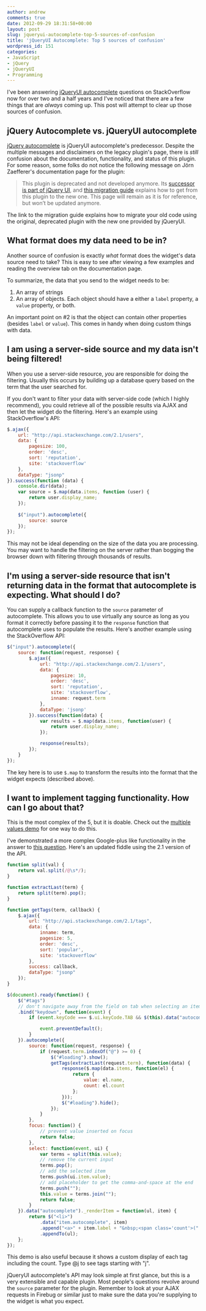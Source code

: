 ```yaml
---
author: andrew
comments: true
date: 2012-09-29 18:31:58+00:00
layout: post
slug: jqueryui-autocomplete-top-5-sources-of-confusion
title: 'jQueryUI Autocomplete: Top 5 sources of confusion'
wordpress_id: 151
categories:
- JavaScript
- jQuery
- jQueryUI
- Programming
---
```


I've been answering [jQueryUI autocomplete](http://www.jqueryui.com/demos/autocomplete) questions on StackOverflow now for over two and a half years and I've noticed that there are a few things that are _always_ coming up. This post will attempt to clear up those sources of confusion.

## jQuery Autocomplete vs. jQueryUI autocomplete 
        
[jQuery autocomplete](http://bassistance.de/jquery-plugins/jquery-plugin-autocomplete/) is jQueryUI autocomplete's predecessor. Despite the multiple messages and disclaimers on the legacy plugin's page, there is _still_ confusion about the documentation, functionality, and status of this plugin. For some reason, some folks do not notice the following message on Jörn Zaefferer's documentation page for the plugin:
            
> This plugin is deprecated and not developed anymore. Its [successor is part of jQuery UI](http://jqueryui.com/demos/autocomplete/), and [this migration guide](http://www.learningjquery.com/2010/06/autocomplete-migration-guide) explains how to get from this plugin to the new one. This page will remain as it is for reference, but won’t be updated anymore.


The link to the migration guide explains how to migrate your old code using the original, deprecated plugin with the new one provided by jQueryUI.
        
## What format does my data need to be in?
        
Another source of confusion is exactly _what_ format does the widget's data source need to take? This is easy to see after viewing a few examples and reading the overview tab on the documentation page.

To summarize, the data that you send to the widget needs to be:
        
1. An array of strings
2. An array of objects. Each object should have a either a `label` property, a `value` property, or both.
   
An important point on #2 is that the object can contain other properties (besides `label` or `value`). This comes in handy when doing custom things with data.
    
## I am using a server-side source and my data isn't being filtered!

When you use a server-side resource, _you_ are responsible for doing the filtering. Usually this occurs by building up a database query based on the term that the user searched for.
    
If you don't want to filter your data with server-side code (which I highly recommend), you could retrieve all of the possible results via AJAX and then let the widget do the filtering. Here's an example using StackOverflow's API:

``` javascript Letting jQueryUI do the filtering http://jsfiddle.net/andrewwhitaker/ZBmM8/light/
$.ajax({
    url: "http://api.stackexchange.com/2.1/users",
    data: {
        pagesize: 100,
        order: 'desc',
        sort: 'reputation',
        site: 'stackoverflow'
    },
    dataType: "jsonp"
}).success(function (data) {
    console.dir(data);
    var source = $.map(data.items, function (user) {
        return user.display_name;
    });
    
    $("input").autocomplete({
        source: source
    });
});
```

This may not be ideal depending on the size of the data you are processing. You may want to handle the filtering on the server rather than bogging the browser down with filtering through thousands of results.
        
## I'm using a server-side resource that isn't returning data in the format that autocomplete is expecting. What should I do?
        
You can supply a callback function to the `source` parameter of autocomplete. This allows you to use virtually any source as long as you format it correctly before passing it to the `response` function that autocomplete uses to populate the results. Here's another example using the StackOverflow API:

``` javascript Using a function with the "source" option http://jsfiddle.net/andrewwhitaker/MGTKm/
$("input").autocomplete({
    source: function(request, response) {
        $.ajax({
            url: "http://api.stackexchange.com/2.1/users",
            data: {
                pagesize: 10,
                order: 'desc',
                sort: 'reputation',
                site: 'stackoverflow',
                inname: request.term
            },
            dataType: 'jsonp'
        }).success(function(data) {
            var results = $.map(data.items, function(user) {
                return user.display_name;
            });

            response(results);
        });
    }
});
```

The key here is to use `$.map` to transform the results into the format that the widget expects (described above).
        
## I want to implement tagging functionality. How can I go about that?
        
This is the most complex of the 5, but it is doable. Check out the [multiple values demo](http://jqueryui.com/demos/autocomplete/#multiple) for one way to do this.
        
I've demonstrated a more complex Google-plus like functionality in the answer to [this question](http://stackoverflow.com/q/7089406/497356). Here's an updated fiddle using the 2.1 version of the API.

``` javascript Tagging functionality http://jsfiddle.net/andrewwhitaker/LHNky/41/light/
function split(val) {
    return val.split(/@\s*/);
}

function extractLast(term) {
    return split(term).pop();
}

function getTags(term, callback) {
    $.ajax({
        url: "http://api.stackexchange.com/2.1/tags",
        data: {
            inname: term,
            pagesize: 5,
            order: 'desc',
            sort: 'popular',
            site: 'stackoverflow'
        },
        success: callback,
        dataType: "jsonp"
    });    
}

$(document).ready(function() {
    $("#tags")
    // don't navigate away from the field on tab when selecting an item
    .bind("keydown", function(event) {
        if (event.keyCode === $.ui.keyCode.TAB && $(this).data("autocomplete").menu.active) {

            event.preventDefault();
        }
    }).autocomplete({
        source: function(request, response) {
            if (request.term.indexOf("@") >= 0) {
                $("#loading").show();
                getTags(extractLast(request.term), function(data) {
                    response($.map(data.items, function(el) {
                        return {
                            value: el.name,
                            count: el.count
                        };
                    }));
                    $("#loading").hide();                    
                });
            }
        },
        focus: function() {
            // prevent value inserted on focus
            return false;
        },
        select: function(event, ui) {
            var terms = split(this.value);
            // remove the current input
            terms.pop();
            // add the selected item
            terms.push(ui.item.value);
            // add placeholder to get the comma-and-space at the end
            terms.push("");
            this.value = terms.join("");
            return false;
        }
    }).data("autocomplete")._renderItem = function(ul, item) {
        return $("<li>")
            .data("item.autocomplete", item)
            .append("<a>" + item.label + "&nbsp;<span class='count'>(" + item.count + ")</span></a>")
            .appendTo(ul);
    };
});
```

This demo is also useful because it shows a custom display of each tag including the count. Type @j to see tags starting with "j".
        
jQueryUI autocomplete's API may look simple at first glance, but this is a very extensible and capable plugin. Most people's questions revolve around the `source` parameter for the plugin. Remember to look at your AJAX requests in Firebug or similar just to make sure the data you're supplying to the widget is what you expect.
